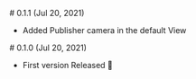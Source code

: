 # 0.1.1 (Jul 20, 2021)

- Added Publisher camera in the default View

# 0.1.0 (Jul 20, 2021)

- First version Released 🚀

